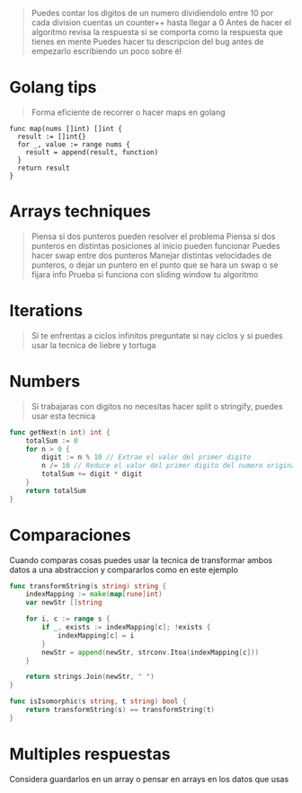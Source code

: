 > Puedes contar los digitos de un numero dividiendolo entre 10 por cada division cuentas un counter++ hasta llegar a 0
> Antes de hacer el algoritmo revisa la respuesta si se comporta como la respuesta que tienes en mente
> Puedes hacer tu descripcion del bug antes de empezarlo escribiendo un poco sobre él


# Golang tips
> Forma eficiente de recorrer o hacer maps en golang
```golang
func map(nums []int) []int {
  result := []int{}
  for _, value := range nums {
    result = append(result, function)
  }
  return result
}
```
# Arrays techniques
> Piensa si dos punteros pueden resolver el problema
> Piensa si dos punteros en distintas posiciones al inicio pueden funcionar
> Puedes hacer swap entre dos punteros
> Manejar distintas velocidades de punteros, o dejar un puntero en el punto que se hara un swap o se fijara info
> Prueba si funciona con sliding window tu algoritmo

# Iterations
> Si te enfrentas a ciclos infinitos preguntate si nay ciclos y si puedes usar la tecnica de liebre y tortuga

# Numbers
> Si trabajaras con digitos no necesitas hacer split o stringify, puedes usar esta tecnica

```go
func getNext(n int) int {
    totalSum := 0
    for n > 0 {
        digit := n % 10 // Extrae el valor del primer digito
        n /= 10 // Reduce el valor del primer digito del numero original
        totalSum += digit * digit
    }
    return totalSum
}
```


# Comparaciones

Cuando comparas cosas puedes usar la tecnica de transformar ambos datos a una abstraccion y compararlos como en este ejemplo

```go
func transformString(s string) string {
	indexMapping := make(map[rune]int)
	var newStr []string

	for i, c := range s {
		if _, exists := indexMapping[c]; !exists {
			indexMapping[c] = i
		}
		newStr = append(newStr, strconv.Itoa(indexMapping[c]))
	}

	return strings.Join(newStr, " ")
}

func isIsomorphic(s string, t string) bool {
	return transformString(s) == transformString(t)
}

```

# Multiples respuestas
Considera guardarlos en un array o pensar en arrays en los datos que usas